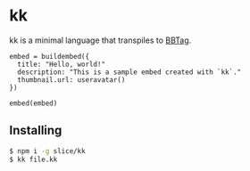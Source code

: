 # kk

kk is a minimal language that transpiles to [BBTag].

```
embed = buildembed({
  title: "Hello, world!"
  description: "This is a sample embed created with `kk`."
  thumbnail.url: useravatar()
})

embed(embed)
```

## Installing

```bash
$ npm i -g slice/kk
$ kk file.kk
```

[BBTag]: https://blargbot.xyz/tags#set
